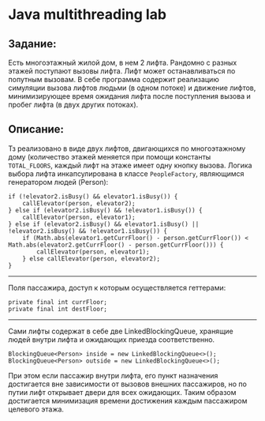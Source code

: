 # Java multithreading lab
## Задание:
Есть многоэтажный жилой дом, в нем 2 лифта. Рандомно с разных этажей поступают вызовы лифта. 
Лифт может останавливаться по попутным вызовам. В себе программа содержит реализацию симуляции 
вызова лифтов людьми (в одном потоке) и движение лифтов, минимизирующее время ожидания лифта
после поступления вызова и пробег лифта (в двух других потоках).

## Описание:
Тз реализовано в виде двух лифтов, двигающихся по многоэтажному дому (количество этажей меняется при помощи константы
`TOTAL_FLOORS`, каждый лифт на этаже имеет одну кнопку вызова. Логика выбора лифта инкапсулирована в классе `PeopleFactory`,
являющимся генератором людей (Person):
```
if (!elevator2.isBusy() && elevator1.isBusy()) {
	callElevator(person, elevator2);
} else if (elevator2.isBusy() && !elevator1.isBusy()) {
	callElevator(person, elevator1);
} else if (elevator2.isBusy() && elevator1.isBusy() || !elevator2.isBusy() && !elevator1.isBusy()) {
	if (Math.abs(elevator1.getCurrFloor() - person.getCurrFloor()) < Math.abs(elevator2.getCurrFloor() - person.getCurrFloor())) {
		callElevator(person, elevator1);
	} else callElevator(person, elevator2);
}
```
----
Поля пассажира, доступ к которым осуществляется геттерами:
```
private final int currFloor;
private final int destFloor;
```
----
Сами лифты содержат в себе две LinkedBlockingQueue, хранящие людей внутри лифта и ожидающих приезда соответственно.
```
BlockingQueue<Person> inside = new LinkedBlockingQueue<>();
BlockingQueue<Person> outside = new LinkedBlockingQueue<>();
```
При этом если пассажир внутри лифта, 
его пункт назначения достигается вне зависимости от вызовов внешних пассажиров, но по путии лифт открывает двери для всех ожидающих.
Таким образом достигается минимизация времени достижения каждым пассажиром целевого этажа.

